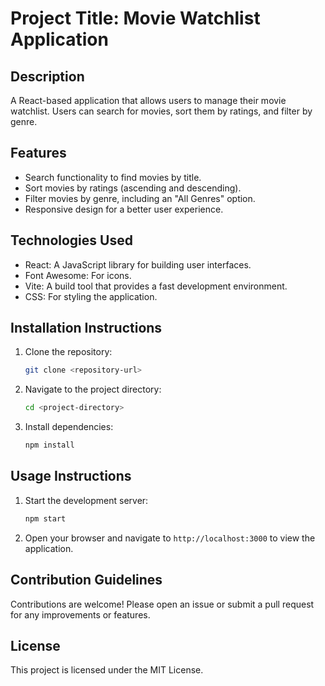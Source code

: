 # Project Title: Movie Watchlist Application

## Description
A React-based application that allows users to manage their movie watchlist. Users can search for movies, sort them by ratings, and filter by genre.

## Features
- Search functionality to find movies by title.
- Sort movies by ratings (ascending and descending).
- Filter movies by genre, including an "All Genres" option.
- Responsive design for a better user experience.

## Technologies Used
- React: A JavaScript library for building user interfaces.
- Font Awesome: For icons.
- Vite: A build tool that provides a fast development environment.
- CSS: For styling the application.

## Installation Instructions
1. Clone the repository:
   ```bash
   git clone <repository-url>
   ```
2. Navigate to the project directory:
   ```bash
   cd <project-directory>
   ```
3. Install dependencies:
   ```bash
   npm install
   ```

## Usage Instructions
1. Start the development server:
   ```bash
   npm start
   ```
2. Open your browser and navigate to `http://localhost:3000` to view the application.

## Contribution Guidelines
Contributions are welcome! Please open an issue or submit a pull request for any improvements or features.

## License
This project is licensed under the MIT License.
